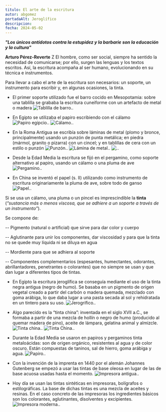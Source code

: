 ```yaml
---
titulo: El arte de la escritura
autor: abgomez
portadaAlt: Jeroglífico
descripcion: 
fecha: 2024-05-02
---
```


***"Los únicos antídotos contra la estupidez y la barbarie son la educación y la cultura"***

**Arturo Pérez-Reverte**
Z
El hombre, como ser social, siempre ha sentido la necesidad de comunicarse; por ello, surgen las lenguas y los textos escritos. Así, la escritura acompaña al ser humano, evolucionando en su técnica e instrumentos.

Para llevar a cabo el arte de la escritura son necesarios: un soporte, un instrumento para escribir y, en algunas ocasiones, la tinta.


- El primer soporte utilizado fue el barro cocido en Mesopotamia: sobre una tablilla se grababa la escritura cuneiforme con un artefacto de metal o madera
![Tablilla de barro..](/images/contenido/el-arte-de-la-escritura/Imagen1.webp)

- En Egipto se utilizaba el papiro escribiendo con el cálamo
![Papiro egipcio..](/images/contenido/el-arte-de-la-escritura/Imagen2.webp)
![Cálamo..](/images/contenido/el-arte-de-la-escritura/Imagen3.webp)

- En la Roma Antigua se escribía sobre láminas de metal (plomo y bronce, principalmente) usando un punzón de punta metálica; en piedra (mármol, granito o pizarra) con un cincel; y en tablillas de cera con un estilo o punzón
![Punzón..](/images/contenido/el-arte-de-la-escritura/Imagen4.webp)
![Lámina de metal..](/images/contenido/el-arte-de-la-escritura/Imagen5.webp)
![..](/images/contenido/el-arte-de-la-escritura/Imagen6.webp)

- Desde la Edad Media la escritura se fijó en el pergamino, como soporte alternativo al papiro, usando un cálamo o una pluma de ave
![Pergamino..](/images/contenido/el-arte-de-la-escritura/Imagen7.webp)

- En China se inventó el papel (s. II) utilizando como instrumento de escritura originariamente la pluma de ave, sobre todo de ganso
![Papel..](/images/contenido/el-arte-de-la-escritura/Imagen8.webp)

Si se usa un cálamo, una pluma o un pincel es imprescindible la **tinta** (*“sustancia más o menos viscosa, que se adhiere a un soporte a través de un instrumento”*). 

Se compone de: 

-- Pigmento (natural o artificial) que sirve para dar color y cuerpo

-- Aglutinante para unir los componentes, dar viscosidad y para que la tinta no se quede muy líquida ni se diluya en agua

-- Mordiente para que se adhiera al soporte

-- Componentes complementarios (espesantes, humectantes, odorantes, abrillantadores, penetrantes o colorantes) que no siempre se usan y que dan lugar a diferentes tipos de tintas.

- En Egipto la escritura jeroglífica se conseguía mediante el uso de la tinta negra antigua (negro de humo). Se basaba en un pigmento de origen vegetal creado a partir del carbón o madera quemada, mezclado con goma arábiga, lo que daba lugar a una pasta secada al sol y rehidratada en un tintero para su uso.
![Jerogrífico..](/images/contenido/el-arte-de-la-escritura/Imagen9.webp)

- Algo parecido es la “tinta china”: inventada en el siglo XVII a.C., se formaba a partir de una mezcla de hollín o negro de humo (producido al quemar madera de pino), aceite de lámpara, gelatina animal y almizcle.
![Tinta china..](/images/contenido/el-arte-de-la-escritura/Imagen10.webp)
![Tinta China..](/images/contenido/el-arte-de-la-escritura/Imagen11.webp)

- Durante la Edad Media se usaron en papiros y pergaminos tinta metaloácidas: son de origen orgánico, resistentes al agua y de color oscuro. Están compuestas de taninos, sal de hierro, goma arábiga y agua.
![Papiro..](/images/contenido/el-arte-de-la-escritura/Imagen12.webp)

- Con la invención de la imprenta en 1440 por el alemán Johannes Gutenberg se empezó a usar las tintas de base oleosa en lugar de las de base acuosa usadas hasta el momento. 
![Impresora antigua..](/images/contenido/el-arte-de-la-escritura/Imagen13.webp)

- Hoy día se usan las tintas sintéticas en impresoras, bolígrafos o estilográficas. La base de dichas tintas es una mezcla de aceites y resinas. En el caso concreto de las impresoras los ingredientes básicos son los colorantes, aglutinantes, disolventes y excipientes.
![Impresora moderna..](/images/contenido/el-arte-de-la-escritura/Imagen14.webp)